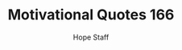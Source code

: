 ---
image: /assets/img/mq/mq_166_watson.png
title: Motivational Quotes 166
categories:
  - Motivational Quotes
author: Hope Staff
notes: Motivational Quotes 166
embed: >-
  EMBED_GOES_HERE
transcript: >-
  SOME LINES OF TEXT START HERE
---